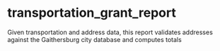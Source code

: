 # transportation_grant_report
Given transportation and address data, this report validates addresses against the Gaithersburg city database and computes totals
